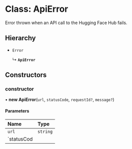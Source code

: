 # Class: ApiError

Error thrown when an API call to the Hugging Face Hub fails.

## Hierarchy

- `Error`

  ↳ **`ApiError`**

## Constructors

### constructor

• **new ApiError**(`url`, `statusCode`, `requestId?`, `message?`)

#### Parameters

| Name | Type |
| :------ | :------ |
| `url` | `string` |
| `statusCod
